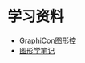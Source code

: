 # 学习资料

- [GraphiCon图形控](https://zhuanlan.zhihu.com/graphicon)
- [图形学笔记](https://zhuanlan.zhihu.com/cgnotes)
